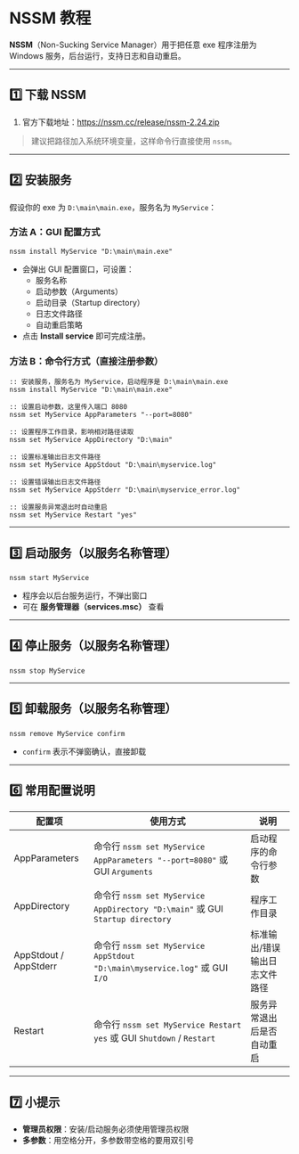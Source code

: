 # NSSM 教程

**NSSM**（Non-Sucking Service Manager）用于把任意 exe 程序注册为 Windows 服务，后台运行，支持日志和自动重启。

---

## 1️⃣ 下载 NSSM

1. 官方下载地址：https://nssm.cc/release/nssm-2.24.zip

> 建议把路径加入系统环境变量，这样命令行直接使用 `nssm`。

---

## 2️⃣ 安装服务

假设你的 exe 为 `D:\main\main.exe`，服务名为 `MyService`：

### 方法 A：GUI 配置方式

```
nssm install MyService "D:\main\main.exe"
```

- 会弹出 GUI 配置窗口，可设置：
  - 服务名称
  - 启动参数（Arguments）
  - 启动目录（Startup directory）
  - 日志文件路径
  - 自动重启策略
- 点击 **Install service** 即可完成注册。

### 方法 B：命令行方式（直接注册参数）

```
:: 安装服务，服务名为 MyService，启动程序是 D:\main\main.exe
nssm install MyService "D:\main\main.exe"

:: 设置启动参数，这里传入端口 8080
nssm set MyService AppParameters "--port=8080"

:: 设置程序工作目录，影响相对路径读取
nssm set MyService AppDirectory "D:\main"

:: 设置标准输出日志文件路径
nssm set MyService AppStdout "D:\main\myservice.log"

:: 设置错误输出日志文件路径
nssm set MyService AppStderr "D:\main\myservice_error.log"

:: 设置服务异常退出时自动重启
nssm set MyService Restart "yes"
```

---

## 3️⃣ 启动服务（以服务名称管理）

```
nssm start MyService
```

- 程序会以后台服务运行，不弹出窗口
- 可在 **服务管理器（services.msc）** 查看

---

## 4️⃣ 停止服务（以服务名称管理）

```
nssm stop MyService
```

---

## 5️⃣ 卸载服务（以服务名称管理）

```
nssm remove MyService confirm
```

- `confirm` 表示不弹窗确认，直接卸载

---

## 6️⃣ 常用配置说明

| 配置项           | 使用方式 | 说明 |
|-----------------|---------|------|
| AppParameters    | 命令行 `nssm set MyService AppParameters "--port=8080"` 或 GUI `Arguments` | 启动程序的命令行参数 |
| AppDirectory     | 命令行 `nssm set MyService AppDirectory "D:\main"` 或 GUI `Startup directory` | 程序工作目录 |
| AppStdout / AppStderr | 命令行 `nssm set MyService AppStdout "D:\main\myservice.log"` 或 GUI `I/O` | 标准输出/错误输出日志文件路径 |
| Restart          | 命令行 `nssm set MyService Restart yes` 或 GUI `Shutdown` / `Restart` | 服务异常退出后是否自动重启 |

---

## 7️⃣ 小提示

- **管理员权限**：安装/启动服务必须使用管理员权限
- **多参数**：用空格分开，多参数带空格的要用双引号

